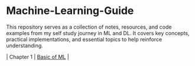 # Machine-Learning-Guide
This repository serves as a collection of notes, resources, and code examples from my self study journey in ML and DL. It covers key concepts, practical implementations, and essential topics to help reinforce understanding.

| Chapter 1 | [Basic of ML](ML_Algorithms/Supervised.md) |

